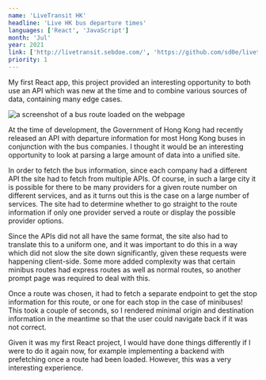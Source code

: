 ```yaml
---
name: 'LiveTransit HK'
headline: 'Live HK bus departure times'
languages: ['React', 'JavaScript']
month: 'Jul'
year: 2021
link: ['http://livetransit.sebdoe.com/', 'https://github.com/sd0e/livetransit']
priority: 1
---
```


My first React app, this project provided an interesting opportunity to both use an API which was new at the time and to combine various sources of data, containing many edge cases.

![a screenshot of a bus route loaded on the webpage](/images/live-transit.png)

At the time of development, the Government of Hong Kong had recently released an API with departure information for most Hong Kong buses in conjunction with the bus companies. I thought it would be an interesting opportunity to look at parsing a large amount of data into a unified site.

In order to fetch the bus information, since each company had a different API the site had to fetch from multiple APIs. Of course, in such a large city it is possible for there to be many providers for a given route number on different services, and as it turns out this is the case on a large number of services. The site had to determine whether to go straight to the route information if only one provider served a route or display the possible provider options.

Since the APIs did not all have the same format, the site also had to translate this to a uniform one, and it was important to do this in a way which did not slow the site down significantly, given these requests were happening client-side. Some more added complexity was that certain minibus routes had express routes as well as normal routes, so another prompt page was required to deal with this.

Once a route was chosen, it had to fetch a separate endpoint to get the stop information for this route, or one for each stop in the case of minibuses! This took a couple of seconds, so I rendered minimal origin and destination information in the meantime so that the user could navigate back if it was not correct.

Given it was my first React project, I would have done things differently if I were to do it again now, for example implementing a backend with prefetching once a route had been loaded. However, this was a very interesting experience.